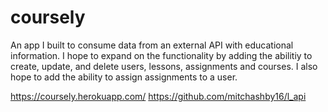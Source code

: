# coursely
An app I built to consume data from an external API with educational information.
I hope to expand on the functionality by adding the abilitiy to create, update, and delete users, lessons, assignments and courses. I also hope to add the ability to assign assignments to a user.

https://coursely.herokuapp.com/
https://github.com/mitchashby16/l_api
